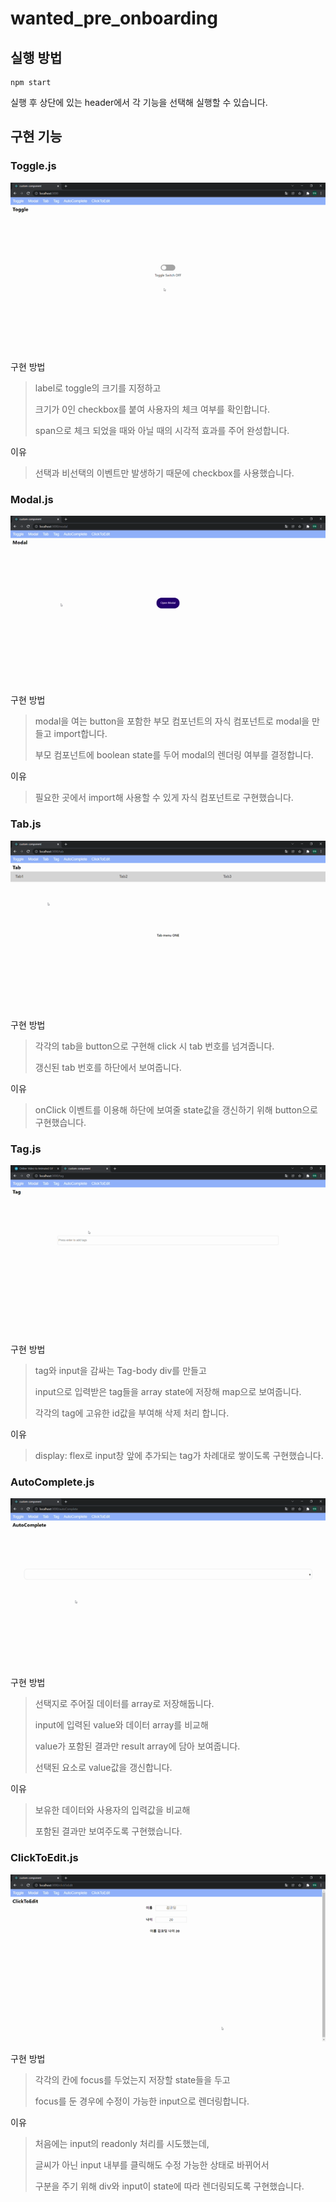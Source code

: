 # wanted_pre_onboarding

## 실행 방법

```
npm start
```

실행 후 상단에 있는 header에서 각 기능을 선택해 실행할 수 있습니다.

## 구현 기능

### Toggle.js

<img title="" src="images/toggle.gif" alt="">

구현 방법

> label로 toggle의 크기를 지정하고
> 
> 크기가 0인 checkbox를 붙여 사용자의 체크 여부를 확인합니다.
> 
> span으로 체크 되었을 때와 아닐 때의 시각적 효과를 주어 완성합니다.

이유

> 선택과 비선택의 이벤트만 발생하기 때문에 checkbox를 사용했습니다.

### Modal.js

<img title="" src="images/modal.gif" alt="">

구현 방법

> modal을 여는 button을 포함한 부모 컴포넌트의 자식 컴포넌트로 modal을 만들고 import합니다.
> 
> 부모 컴포넌트에 boolean state를 두어 modal의 렌더링 여부를 결정합니다.

이유

> 필요한 곳에서 import해 사용할 수 있게 자식 컴포넌트로 구현했습니다.

### Tab.js

<img title="" src="images/tab.gif" alt="">

구현 방법

> 각각의 tab을 button으로 구현해 click 시 tab 번호를 넘겨줍니다.
> 
> 갱신된 tab 번호를 하단에서 보여줍니다.

이유

> onClick 이벤트를 이용해 하단에 보여줄 state값을 갱신하기 위해 button으로 구현했습니다.

### Tag.js

<img title="" src="images/tag.gif" alt="">

구현 방법

> tag와 input을 감싸는 Tag-body div를 만들고
> 
> input으로 입력받은 tag들을 array state에 저장해 map으로 보여줍니다.
> 
> 각각의 tag에 고유한 id값을 부여해 삭제 처리 합니다.

이유

> display: flex로 input창 앞에 추가되는 tag가 차례대로 쌓이도록 구현했습니다.

### AutoComplete.js

<img title="" src="images/autoComplete.gif" alt="">

구현 방법

> 선택지로 주어질 데이터를 array로 저장해둡니다.
> 
> input에 입력된 value와 데이터 array를 비교해 
> 
> value가 포함된 결과만 result array에 담아 보여줍니다.
> 
> 선택된 요소로 value값을 갱신합니다.

이유

> 보유한 데이터와 사용자의 입력값을 비교해 
> 
> 포함된 결과만 보여주도록 구현했습니다.

### ClickToEdit.js

<img title="" src="images/clickToEdit.gif" alt="">

구현 방법

> 각각의 칸에 focus를 두었는지 저장할 state들을 두고
> 
> focus를 둔 경우에 수정이 가능한 input으로 렌더링합니다.

이유

> 처음에는 input의 readonly 처리를 시도했는데,
> 
> 글씨가 아닌 input 내부를 클릭해도 수정 가능한 상태로 바뀌어서
> 
> 구분을 주기 위해 div와 input이 state에 따라 렌더링되도록 구현했습니다.
